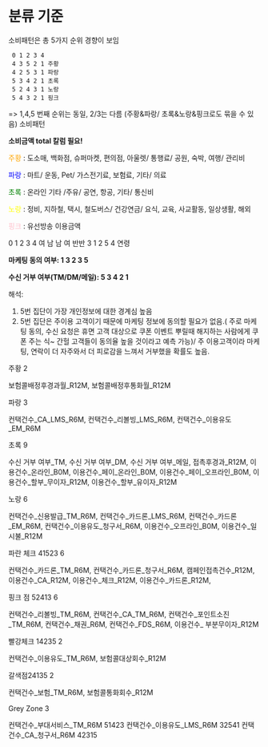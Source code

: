 # 분류 기준

소비패턴은 총 5가지 순위 경향이 보임

     0 1 2 3 4
     4 3 5 2 1 주황
     4 2 5 3 1 파랑
     5 3 4 2 1 초록
     5 2 4 3 1 노랑
     5 4 3 2 1 핑크

=> 1,4,5 번째 순위는 동일, 2/3는 다름 (주황&파랑/ 초록&노랑&핑크로도 묶을 수 있음)
소비패턴 

**소비금액 total 칼럼 필요!**

<span style="color:orange"> 주황 </span> : 도소매, 백화점, 슈퍼마켓, 편의점, 아울렛/ 통행료/ 공원, 숙박, 여행/ 관리비

<span style="color:blue"> 파랑 </span> : 마트/ 운동, Pet/ 가스전기료, 보험료, 기타/ 의료

<span style="color:green"> 초록 </span> : 온라인 기타 /주유/ 공연, 항공, 기타/ 통신비

<span style="color:yellow"> 노랑 </span> : 정비, 지하철, 택시, 철도버스/ 건강연금/ 요식, 교육, 사교활동, 일상생활, 해외

<span style="color:pink"> 핑크 </span> : 유선방송 이용금액

0 1 2 3 4 여 남 남 여 반반
3 1 2 5 4 연령


**마케팅 동의 여부:  1 3 2 3 5**

**수신 거부 여부(TM/DM/메일):  5 3 4 2 1** 

해석:
1) 5번 집단이 가장 개인정보에 대한 경계심 높음
2) 5번 집단은 주이용 고객이기 때문에 마케팅 정보에 동의할 필요가 없음.( 주로 마케팅 동의, 수신 요청은 휴면 고객 대상으로 쿠폰 이벤트 뿌릴때 해지하는 사람에게 쿠폰 주는 식~ 간헐 고객들이 동의율 높을 것이라고 예측 가능)/ 주 이용고객이라 마케팅, 연락이 더 자주와서 더 피로감을 느껴서 거부했을 확률도 높음.    

주황 2

보험콜배정후경과월_R12M,
보험콜배정후통화월_R12M

파랑 3

컨택건수_CA_LMS_R6M,
컨택건수_리볼빙_LMS_R6M,
컨택건수_이용유도_EM_R6M

초록 9

수신 거부 여부_TM,
수신 거부 여부_DM,
수신 거부 여부_메일,
접촉후경과_R12M,
이용건수_온라인_B0M,
이용건수_페이_온라인_B0M,
이용건수_페이_오프라인_B0M,
이용건수_할부_무이자_R12M,
이용건수_할부_유이자_R12M

노랑 6 

컨택건수_신용발급_TM_R6M,
컨택건수_카드론_LMS_R6M,
컨택건수_카드론_EM_R6M,
컨택건수_이용유도_청구서_R6M,
이용건수_오프라인_B0M,
이용건수_일시불_R12M


파란 체크 41523 6

컨택건수_카드론_TM_R6M,
컨택건수_카드론_청구서_R6M,
캠페인접촉건수_R12M,
이용건수_CA_R12M,
이용건수_체크_R12M,
이용건수_카드론_R12M,

핑크 점 52413  6 

컨택건수_리볼빙_TM_R6M,
컨택건수_CA_TM_R6M,
컨택건수_포인트소진_TM_R6M,
컨택건수_채권_R6M,
컨택건수_FDS_R6M,
이용건수_ 부분무이자_R12M

빨강체크 14235 2

컨택건수_이용유도_TM_R6M,
보험콜대상회수_R12M

갈색점24135 2

컨택건수_보험_TM_R6M,
보험콜통화회수_R12M

Grey Zone 3

컨택건수_부대서비스_TM_R6M 51423
컨택건수_이용유도_LMS_R6M 32541
컨택건수_CA_청구서_R6M 42315

